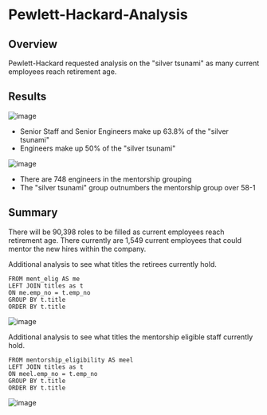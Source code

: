 # Pewlett-Hackard-Analysis

## Overview
Pewlett-Hackard requested analysis on the "silver tsunami" as many current employees reach retirement age.

## Results
![image](https://user-images.githubusercontent.com/90434010/140673686-9065100e-a601-4d39-995f-9435fc3656fd.png)

- Senior Staff and Senior Engineers make up 63.8% of the "silver tsunami"
- Engineers make up 50% of the "silver tsunami"

![image](https://user-images.githubusercontent.com/90434010/140674856-07dd8738-eec1-4fe7-a4d2-84fc557a72a2.png)

- There are 748 engineers in the mentorship grouping
- The "silver tsunami" group outnumbers the mentorship group over 58-1 

## Summary
There will be 90,398 roles to be filled as current employees reach retirement age. There currently are 1,549 current employees that could mentor the new hires within the company.

Additional analysis to see what titles the retirees currently hold.

```SELECT COUNT(me.emp_no), t.title
FROM ment_elig AS me
LEFT JOIN titles as t
ON me.emp_no = t.emp_no
GROUP BY t.title
ORDER BY t.title
```

![image](https://user-images.githubusercontent.com/90434010/140671753-787d0bcf-1e5e-4350-b1c2-e28f58175fbd.png)

Additional analysis to see what titles the mentorship eligible staff currently hold.

```SELECT COUNT(meel.emp_no), t.title
FROM mentorship_eligibility AS meel
LEFT JOIN titles as t
ON meel.emp_no = t.emp_no
GROUP BY t.title
ORDER BY t.title
```

![image](https://user-images.githubusercontent.com/90434010/140672558-c4ecd1ba-a2d5-4590-a523-bc0805a7dc6b.png)
